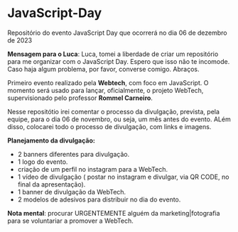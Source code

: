 # JavaScript-Day
Repositório do evento JavaScript Day que ocorrerá no dia 06 de dezembro de 2023

**Mensagem para o Luca**: Luca, tomei a liberdade de criar um repositório para me organizar com o JavaScript Day. Espero que isso não te incomode. Caso haja algum problema, por favor, converse comigo. Abraços.

Primeiro evento realizado pela **Webtech**, com foco em JavaScript. O momento será usado para lançar, oficialmente, o projeto WebTech, supervisionado pelo professor **Rommel Carneiro**. 

Nesse repositótio irei comentar o processo da divulgação, prevista, pela equipe, para o dia 06 de novembro, ou seja, um mês antes do evento. ALém disso, colocarei todo o processo de divulgação, com links e imagens.

**Planejamento da divulgação:**

- 2 banners diferentes para divulgação.
- 1 logo do evento.
- criação de um perfil no instagram para a WebTech.
- 1 vídeo de divulgação ( postar no instagram e divulgar, via QR CODE, no final da apresentação).
- 1 banner de divulgação da WebTech.
- 2 modelos de adesivos para distribuir no dia do evento.

**Nota mental**: procurar URGENTEMENTE alguém da marketing|fotografia para se voluntariar a promover a WebTech.
